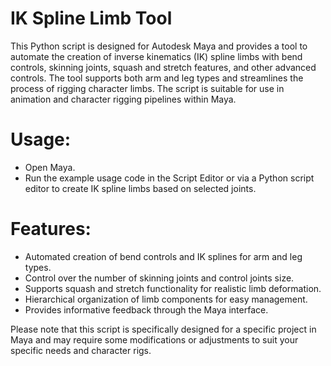 # IK Spline Limb Tool

This Python script is designed for Autodesk Maya and provides a tool to automate the creation of inverse kinematics (IK) spline limbs with bend controls, skinning joints, squash and stretch features, and other advanced controls. The tool supports both arm and leg types and streamlines the process of rigging character limbs. The script is suitable for use in animation and character rigging pipelines within Maya.

# Usage:

- Open Maya.
- Run the example usage code in the Script Editor or via a Python script editor to create IK spline limbs based on selected joints.

# Features:

- Automated creation of bend controls and IK splines for arm and leg types.
- Control over the number of skinning joints and control joints size.
- Supports squash and stretch functionality for realistic limb deformation.
- Hierarchical organization of limb components for easy management.
- Provides informative feedback through the Maya interface.

Please note that this script is specifically designed for a specific project in Maya and may require some modifications or adjustments to suit your specific needs and character rigs.
